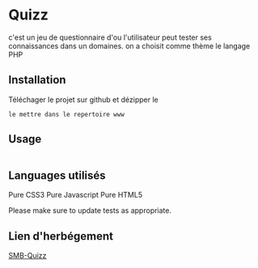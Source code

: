 # Quizz

c'est un jeu de questionnaire d'ou l'utilisateur peut tester ses connaissances dans un domaines.
on a choisit comme thème le langage PHP

## Installation

Téléchager le projet sur github et dézipper le

```wamp
le mettre dans le repertoire www
```

## Usage

```python

```

## Languages utilisés
Pure CSS3 
Pure Javascript
Pure HTML5

Please make sure to update tests as appropriate.

## Lien d'herbégement 
[SMB-Quizz](http://smb.alwaysdata.net/index.php)
